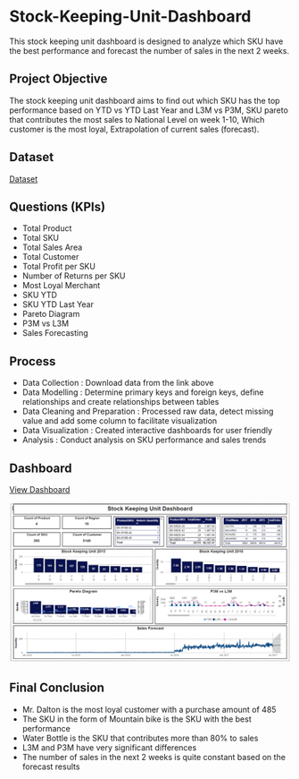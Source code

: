 # Stock-Keeping-Unit-Dashboard
This stock keeping unit dashboard is designed to analyze which SKU have the best performance and forecast the number of sales in the next 2 weeks.

## Project Objective 
The stock keeping unit dashboard aims to find out which SKU has the top performance based on YTD vs YTD Last Year and L3M vs P3M, SKU pareto that contributes the most sales to National Level on week 1-10, Which customer is the most loyal, Extrapolation of current sales (forecast).

## Dataset 
<a href="https://github.com/Nathasyarnt/Stock-Keeping-Unit-Dashboard/tree/main/Dataset">Dataset</a>

## Questions (KPIs)
- Total Product
- Total SKU
- Total Sales Area
- Total Customer
- Total Profit per SKU
- Number of Returns per SKU
- Most Loyal Merchant
- SKU YTD
- SKU YTD Last Year
- Pareto Diagram
- P3M vs L3M
- Sales Forecasting

 ## Process
- Data Collection : Download data from the link above
- Data Modelling : Determine primary keys and foreign keys, define relationships and create relationships between tables
- Data Cleaning and Preparation : Processed raw data, detect missing value and add some column to facilitate visualization 
- Data Visualization : Created interactive dashboards for user friendly
- Analysis : Conduct analysis on SKU performance and sales trends

## Dashboard
<a href="https://github.com/Nathasyarnt/Stock-Keeping-Unit-Dashboard/blob/main/Dashboard.pbix">View Dashboard</a>

![screenshot](https://github.com/Nathasyarnt/Stock-Keeping-Unit-Dashboard/blob/main/Screenshot%202024-11-23%20212259.png)

## Final Conclusion
- Mr. Dalton is the most loyal customer with a purchase amount of 485
- The SKU in the form of Mountain bike is the SKU with the best performance
- Water Bottle is the SKU that contributes more than 80% to sales
- L3M and P3M have very significant differences
- The number of sales in the next 2 weeks is quite constant based on the forecast results

